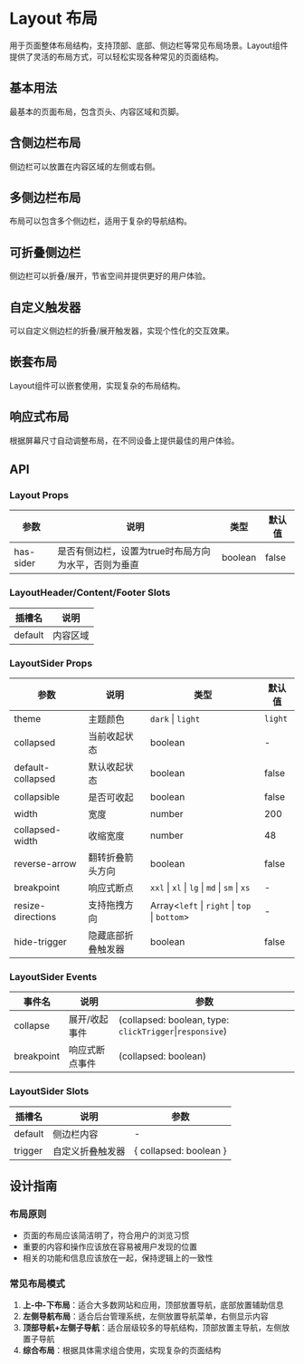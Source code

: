 # Layout 布局

用于页面整体布局结构，支持顶部、底部、侧边栏等常见布局场景。Layout组件提供了灵活的布局方式，可以轻松实现各种常见的页面结构。

## 基本用法

最基本的页面布局，包含页头、内容区域和页脚。

<demo src="./demo/layout/base.vue"></demo>

## 含侧边栏布局

侧边栏可以放置在内容区域的左侧或右侧。

<demo src="./demo/layout/with-sider.vue"></demo>

## 多侧边栏布局

布局可以包含多个侧边栏，适用于复杂的导航结构。

<demo src="./demo/layout/multi-sider.vue"></demo>

## 可折叠侧边栏

侧边栏可以折叠/展开，节省空间并提供更好的用户体验。

<demo src="./demo/layout/collapsible-sider.vue"></demo>

## 自定义触发器

可以自定义侧边栏的折叠/展开触发器，实现个性化的交互效果。

<demo src="./demo/layout/custom-trigger.vue"></demo>

## 嵌套布局

Layout组件可以嵌套使用，实现复杂的布局结构。

<demo src="./demo/layout/nested-layout.vue"></demo>

## 响应式布局

根据屏幕尺寸自动调整布局，在不同设备上提供最佳的用户体验。

<demo src="./demo/layout/responsive-layout.vue"></demo>

## API

### Layout Props
| 参数        | 说明                           | 类型      | 默认值   |
|-----------|------------------------------|---------|-------|
| has-sider | 是否有侧边栏，设置为true时布局方向为水平，否则为垂直 | boolean | false |

### LayoutHeader/Content/Footer Slots
| 插槽名     | 说明   |
|---------|------|
| default | 内容区域 |

### LayoutSider Props
| 参数                | 说明        | 类型                                            | 默认值     |
|-------------------|-----------|-----------------------------------------------|---------|
| theme             | 主题颜色      | `dark` \| `light`                             | `light` |
| collapsed         | 当前收起状态    | boolean                                       | -       |
| default-collapsed | 默认收起状态    | boolean                                       | false   |
| collapsible       | 是否可收起     | boolean                                       | false   |
| width             | 宽度        | number                                        | 200     |
| collapsed-width   | 收缩宽度      | number                                        | 48      |
| reverse-arrow     | 翻转折叠箭头方向  | boolean                                       | false   |
| breakpoint        | 响应式断点     | `xxl` \| `xl` \| `lg` \| `md` \| `sm` \| `xs` | -       |
| resize-directions | 支持拖拽方向    | Array<`left` \| `right` \| `top` \| `bottom`> | -       |
| hide-trigger      | 隐藏底部折叠触发器 | boolean                                       | false   |

### LayoutSider Events
| 事件名        | 说明      | 参数                                                       |
|------------|---------|----------------------------------------------------------|
| collapse   | 展开/收起事件 | (collapsed: boolean, type: `clickTrigger`\|`responsive`) |
| breakpoint | 响应式断点事件 | (collapsed: boolean)                                     |

### LayoutSider Slots
| 插槽名     | 说明       | 参数                     |
|---------|----------|------------------------|
| default | 侧边栏内容    | -                      |
| trigger | 自定义折叠触发器 | { collapsed: boolean } |

## 设计指南

### 布局原则

- 页面的布局应该简洁明了，符合用户的浏览习惯
- 重要的内容和操作应该放在容易被用户发现的位置
- 相关的功能和信息应该放在一起，保持逻辑上的一致性

### 常见布局模式

1. **上-中-下布局**：适合大多数网站和应用，顶部放置导航，底部放置辅助信息
2. **左侧导航布局**：适合后台管理系统，左侧放置导航菜单，右侧显示内容
3. **顶部导航+左侧子导航**：适合层级较多的导航结构，顶部放置主导航，左侧放置子导航
4. **综合布局**：根据具体需求组合使用，实现复杂的页面结构 